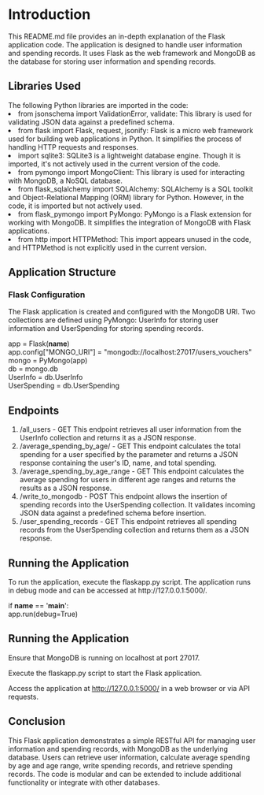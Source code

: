 <h1>Introduction</h1>
This README.md file provides an in-depth explanation of the Flask application code. The application is designed to handle user information and spending records. It uses Flask as the web framework and MongoDB as the database for storing user information and spending records.

<h2>Libraries Used</h2>
The following Python libraries are imported in the code:

<li>from jsonschema import ValidationError, validate: This library is used for validating JSON data against a predefined schema.</li>

<li>from flask import Flask, request, jsonify: Flask is a micro web framework used for building web applications in Python. It simplifies the process of handling HTTP requests and responses.</li>

<li>import sqlite3: SQLite3 is a lightweight database engine. Though it is imported, it's not actively used in the current version of the code.</li>

<li>from pymongo import MongoClient: This library is used for interacting with MongoDB, a NoSQL database.</li>

<li>from flask_sqlalchemy import SQLAlchemy: SQLAlchemy is a SQL toolkit and Object-Relational Mapping (ORM) library for Python. However, in the code, it is imported but not actively used.</li>

<li>from flask_pymongo import PyMongo: PyMongo is a Flask extension for working with MongoDB. It simplifies the integration of MongoDB with Flask applications.</li>

<li>from http import HTTPMethod: This import appears unused in the code, and HTTPMethod is not explicitly used in the current version.</li>

<h2>Application Structure</h2>
<h3>Flask Configuration</h3>
The Flask application is created and configured with the MongoDB URI. Two collections are defined using PyMongo: UserInfo for storing user information and UserSpending for storing spending records. <br>

app = Flask(__name__) <br>
app.config["MONGO_URI"] = "mongodb://localhost:27017/users_vouchers"  <br>
mongo = PyMongo(app)  <br>
db = mongo.db  <br>
UserInfo = db.UserInfo  <br>
UserSpending = db.UserSpending  <br>

<h2>Endpoints</h2>
<ol>
     <li>
        /all_users - GET
        This endpoint retrieves all user information from the UserInfo collection and returns it as a JSON response.
    </li>
    <li>
         /average_spending_by_age/<int:id> - GET
        This endpoint calculates the total spending for a user specified by the <int:id> parameter and returns a JSON response containing the user's ID, name, and total spending.
    </li>
    <li>
         /average_spending_by_age_range - GET
        This endpoint calculates the average spending for users in different age ranges and returns the results as a JSON response.
    </li>
    <li>
        /write_to_mongodb - POST
        This endpoint allows the insertion of spending records into the UserSpending collection. It validates incoming JSON data against a predefined schema before insertion.
    </li>
    <li>
        /user_spending_records - GET
        This endpoint retrieves all spending records from the UserSpending collection and returns them as a JSON response.
    </li>
</ol> 
            
<h2>Running the Application</h2>
To run the application, execute the flaskapp.py script. The application runs in debug mode and can be accessed at http://127.0.0.1:5000/.

if __name__ == '__main__':  <br>
    app.run(debug=True)  <br>
    
<h2>Running the Application</h2>
Ensure that MongoDB is running on localhost at port 27017.

Execute the flaskapp.py script to start the Flask application.

Access the application at http://127.0.0.1:5000/ in a web browser or via API requests.

<h2>Conclusion</h2>
This Flask application demonstrates a simple RESTful API for managing user information and spending records, with MongoDB as the underlying database. Users can retrieve user information, calculate average spending by age and age range, write spending records, and retrieve spending records. The code is modular and can be extended to include additional functionality or integrate with other databases.
